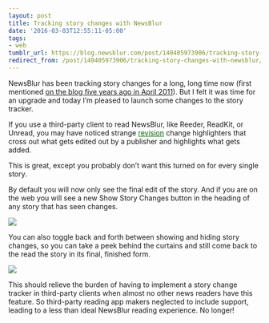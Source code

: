 ```yaml
---
layout: post
title: Tracking story changes with NewsBlur
date: '2016-03-03T12:55:11-05:00'
tags:
- web
tumblr_url: https://blog.newsblur.com/post/140405973906/tracking-story-changes-with-newsblur
redirect_from: /post/140405973906/tracking-story-changes-with-newsblur/
---
```

NewsBlur has been tracking story changes for a long, long time now (first mentioned [on the blog five years ago in April 2011](http://blog.newsblur.com/2021/06/21/2012-01-16-2011-year-in-review.html)). But I felt it was time for an upgrade and today I’m pleased to launch some changes to the story tracker.

If you use a third-party client to read NewsBlur, like Reeder, ReadKit, or Unread, you may have noticed strange <ins style="text-decoration: underline;color: #006600">revision</ins> change highlighters that cross out what gets edited out by a publisher and highlights what gets added.

This is great, except you probably don’t want this turned on for every single story.

By default you will now only see the final edit of the story. And if you are on the web you will see a new Show Story Changes button in the heading of any story that has seen changes.

![](https://s3.amazonaws.com/static.newsblur.com/blog/show_changes_button.png)

You can also toggle back and forth between showing and hiding story changes, so you can take a peek behind the curtains and still come back to the read the story in its final, finished form.

![](https://s3.amazonaws.com/static.newsblur.com/blog/show_changes.png)

This should relieve the burden of having to implement a story change tracker in third-party clients when almost no other news readers have this feature. So third-party reading app makers neglected to include support, leading to a less than ideal NewsBlur reading experience. No longer!

